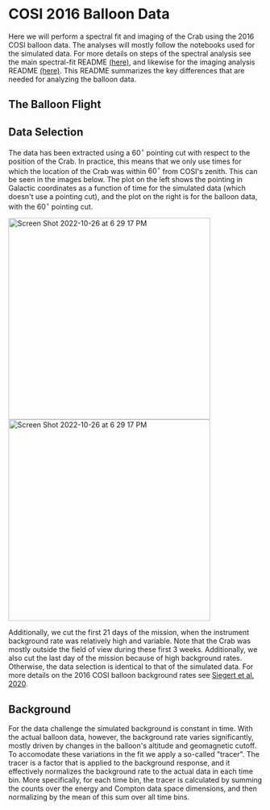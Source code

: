 # COSI 2016 Balloon Data

Here we will perform a spectral fit and imaging of the Crab using the 2016 COSI balloon data. The analyses will mostly follow the notebooks used for the simulated data. For more details on steps of the spectral analysis see the main spectral-fit README [(here)](../../spectral-fit/README.md), and likewise for the imaging analysis README [(here)](../../imaging/README.md). This README summarizes the key differences that are needed for analyzing the balloon data. 

## The Balloon Flight

## Data Selection
The data has been extracted using a $60^\circ$ pointing cut with respect to the position of the Crab. In practice, this means that we only use times for which the location of the Crab was within $60^\circ$ from COSI's zenith. This can be seen in the images below. The plot on the left shows the pointing in Galactic coordinates as a function of time for the simulated data (which doesn't use a pointing cut), and the plot on the right is for the balloon data, with the $60^\circ$ pointing cut.

<img width="400" alt="Screen Shot 2022-10-26 at 6 29 17 PM" src="https://user-images.githubusercontent.com/54562666/198151093-1e4ca7bd-c5b4-4c2e-8731-78b454eb7d21.png"><img width="400" alt="Screen Shot 2022-10-26 at 6 29 17 PM" src="https://user-images.githubusercontent.com/54562666/198151093-1e4ca7bd-c5b4-4c2e-8731-78b454eb7d21.png">

Additionally, we cut the first 21 days of the mission, when the instrument background rate was relatively high and variable. Note that the Crab was mostly outside the field of view during these first 3 weeks. Additionally, we also cut the last day of the mission because of high background rates. Otherwise, the data selection is identical to that of the simulated data. For more details on the 2016 COSI balloon background rates see [Siegert et al. 2020](https://iopscience.iop.org/article/10.3847/1538-4357/ab9607).


## Background
For the data challenge the simulated background is constant in time. With the actual balloon data, however, the background rate varies significantly, mostly driven by changes in the balloon's altitude and geomagnetic cutoff. To accomodate these variations in the fit we apply a so-called "tracer". The tracer is a factor that is applied to the background response, and it effectively normalizes the background rate to the actual data in each time bin. More specifically, for each time bin, the tracer is calculated by summing the counts over the energy and Compton data space dimensions, and then normalizing by the mean of this sum over all time bins. 
